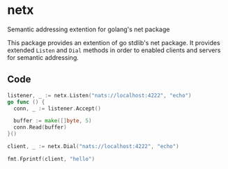 # netx
Semantic addressing extention for golang's net package

This package provides an extention of go stdlib's net package. It provides extended `Listen` and `Dial` methods
in order to enabled clients and servers for semantic addressing.

## Code

```go
listener, _ := netx.Listen("nats://localhost:4222", "echo")
go func () {
  conn, _ := listener.Accept()

  buffer := make([]byte, 5)
  conn.Read(buffer)
}()

client, _ := netx.Dial("nats://localhost:4222", "echo")

fmt.Fprintf(client, "hello")
```
